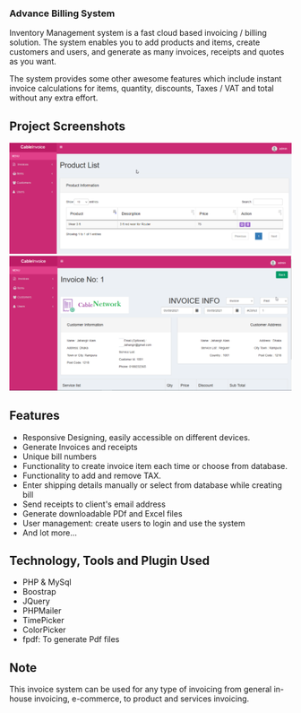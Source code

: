 ### Advance Billing System

Inventory Management system is a fast cloud based invoicing / billing solution. The system enables you to add products and items, create customers and users, and generate as many invoices, receipts and quotes as you want.

The system provides some other awesome features which include instant invoice calculations for items, quantity, discounts, Taxes / VAT and total without any extra effort.
<h2>Project Screenshots</h2>

<img src="screenshots/products.png" alt="products_page"/>
<img src="screenshots/create_invoice.png" alt="Create Invoice"/>


<h2>Features</h2>

<ul>
<li>Responsive Designing, easily accessible on different devices.</li>
<li>Generate Invoices and receipts</li>
<li>Unique bill numbers</li>
<li>Functionality to create invoice item each time or choose from database.</li>
<li>Functionality to add and remove TAX.</li>
<li>	Enter shipping details manually or select from database while creating bill</li>
<li>	Send receipts to client's email address</li>
<li>	Generate downloadable PDf and Excel files</li>
<li>	User management: create users to login and use the system</li>
<li> And lot more...</li>
</ul>


<h2>Technology, Tools and Plugin Used</h2>

<ul>
<li>PHP & MySql</li>
<li>Boostrap</li>
<li>JQuery</li>
<li>PHPMailer</li>
<li>TimePicker</li>
<li>ColorPicker</li>
<li>fpdf: To generate Pdf files</li>
</ul>





<h2>Note</h2>
This invoice system can be used for any type of invoicing from general in-house invoicing, e-commerce, to product and services invoicing.
 
